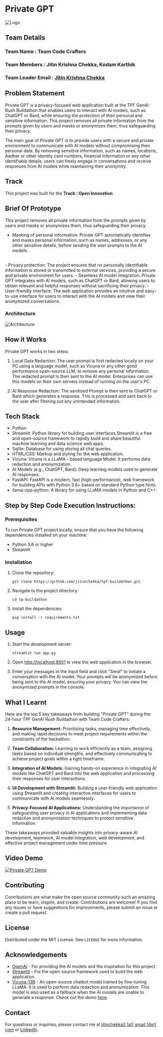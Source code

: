 # Private GPT
![Logo](/static/privategpt_logo.png)
## Team Details
### Team Name :  Team Code Crafters
### Team Members : Jitin Krishna Chekka, Kodam Karthik
### Team Leader Email :  [Jitin Krishna Chekka](mailto:jitinchekka2@gmail.com)

## Problem Statement 
Private GPT is a privacy-focused web application built at the TPF GenAI Rush Buildathon that enables users to interact with AI models, such as ChatGPT or Bard, while ensuring the protection of their personal and sensitive information. This project removes all private information from the prompts given by users and masks or anonymizes them, thus safeguarding their privacy.

The main goal of Private GPT is to provide users with a secure and private environment to communicate with AI models without compromising their personal data. By removing sensitive information, such as names, locations, Aadhar or other Identity card numbers, financial information or any other identifiable details, users can freely engage in conversations and receive responses from AI models while maintaining their anonymity.


## Track
This project was built for the <b>Track : Open Innovation</b>

## Brief Of Prototype
This project removes all private information from the prompts given by users and masks or anonymizes them, thus safeguarding their privacy.
- Masking of personal information: Private GPT automatically identifies and masks personal information, such as names, addresses, or any other sensitive details, before sending the user prompts to the AI models.
<br>
- Privacy protection: The project ensures that no personally identifiable information is stored or transmitted to external services, providing a secure and private environment for users.
- Seamless AI model integration: Private GPT integrates with AI models, such as ChatGPT or Bard, allowing users to obtain relevant and helpful responses without sacrificing their privacy.
- User-friendly interface: The web application provides an intuitive and easy-to-use interface for users to interact with the AI models and view their anonymized conversations.

### Architecture
![Architecture](/static/arch.png)

## How it Works
Private GPT works in two steps:
1. Local Data Redaction: The user prompt is first redacted locally on your PC using a language model, such as Vicuna or any other good performance open-source LLM, to remove any personal information. The redacted prompt is then sent to the AI model.
Enterprises can use this models on their own servers instead of running on the user's PC.

2. AI Response Redaction: The sanitized Prompt is then sent to ChatGPT or Bard which generates a response. This is processed and sent back to the user after filtering out any unintended information.

## Tech Stack
- Python
- Streamlit: Python library for building user interfaces.Streamlit is a free and open-source framework to rapidly build and share beautiful machine learning and data science web apps.
- Sqlite: Database for using storing all chat queries.
- HTML/CSS: Markup and styling for the web application.
- Vicuna: Vicuna is a LLaMA - based language Model. It performs data redaction and anonymization.
- AI Models (e.g., ChatGPT, Bard): Deep learning models used to generate AI responses.
- FastAPI: FastAPI is a modern, fast (high-performance), web framework for building APIs with Python 3.6+ based on standard Python type hints.
- llama-cpp-python: A library for using LLaMA models in Python and C++.

## Step by Step Code Execution Instructions:

### Prerequisites

To run Private GPT project locally, ensure that you have the following dependencies installed on your machine:

- Python 3.6 or higher
- Streamlit


### Installation

1. Clone the repository:

   ```shell
   git clone https://github.com/jitinchekka/tpf-buildathon.git

2. Navigate to the project directory:

   ```shell
   cd tp-buildathon

3. Install the dependencies:

   ```shell
   pip install -r requirements.txt

## Usage
1. Start the development server:

   ```shell
   streamlit run app.py
2. Open [http://localhost:8501](http://localhost:8501) to view the web application in the browser.

3. Enter your messages in the input field and click "Send" to initiate a conversation with the AI model. Your prompts will be anonymized before being sent to the AI model, ensuring your privacy. You can view the anonymized prompts in the console.

## What I Learnt
Here are the top 5 key takeaways from building "Private GPT" during the 24-hour TPF GenAI Rush Buildathon with Team Code Crafters:
1. **Resource Management:** Prioritizing tasks, managing time effectively, and making rapid decisions to meet project requirements within the constraints of the hackathon.

2. **Team Collaboration:** Learning to work efficiently as a team, assigning tasks based on individual strengths, and effectively communicating to achieve project goals within a tight timeframe.

3. **Integration of AI Models:** Gaining hands-on experience in integrating AI models like ChatGPT and Bard into the web application and processing their responses for user interactions.

4. **UI Development with Streamlit:** Building a user-friendly web application using Streamlit and creating interactive interfaces for users to communicate with AI models seamlessly.

5. **Privacy-Focused AI Applications:** Understanding the importance of safeguarding user privacy in AI applications and implementing data redaction and anonymization techniques to protect sensitive information.

These takeaways provided valuable insights into privacy-aware AI development, teamwork, AI model integration, web development, and effective project management under time pressure.


## Video Demo
[![Private GPT Demo](/static/thumbnail.png)](https://www.loom.com/share/573f38e76bb547619c0d1b72da821ffa?sid=734a295a-aa34-4f6f-b7a1-a19540ff9502)

## Contributing
Contributions are what make the open source community such an amazing place to be learn, inspire, and create. Contributions are welcome! If you find any issues or have suggestions for improvements, please submit an issue or create a pull request.

## License
Distributed under the MIT License. See `LICENSE` for more information.

## Acknowledgements
- [OpenAI](https://openai.com/) - For providing the AI models and the inspiration for this project.
- [Streamlit](https://streamlit.io/) - For the open-source framework used to build the web application.
- [Vicuna-13B](https://github.com/lm-sys/FastChat/tree/main#api) - An open-source chatbot model trained by fine-tuning LLaMA. It is used to perform data redaction and anonymization. This model is also used as a fallback when the AI models are unable to generate a response. Check out the demo [here](https://chat.lmsys.org/).

## Contact
For questions or inquiries, please contact me at [jitinchekka2 [at] gmail [dot] com](https://github.com/jitinchekka) or [LinkedIn](https://www.linkedin.com/in/jitin-krishna-chekka/).
